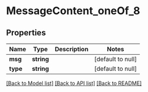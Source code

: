 # MessageContent_oneOf_8

## Properties
Name | Type | Description | Notes
------------ | ------------- | ------------- | -------------
**msg** | **string** |  | [default to null]
**type** | **string** |  | [default to null]

[[Back to Model list]](../README.md#documentation-for-models) [[Back to API list]](../README.md#documentation-for-api-endpoints) [[Back to README]](../README.md)


